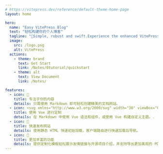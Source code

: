 ```yaml
---
# https://vitepress.dev/reference/default-theme-home-page
layout: home

hero:
  name: "Easy VitePress Blog"
  text: "轻松构建你的个人博客"
  tagline: "🚀Simple, robust and swift.Experience the enhanced VitePress for your blogging needs"
  image:
    src: /logo.png
    alt: VitePress
  actions:
    - theme: brand
      text: Get Start
      link: /Notes/0tutorial/quickstart
    - theme: alt
      text: View Document
      link: /Notes/

features:
  - icon: 📝
    title: 专注于你的内容
    details: 只需使用 Markdown 即可轻松创建精美的文档网站。
  - icon: <svg xmlns="http://www.w3.org/2000/svg" width="30" viewBox="0 0 256 220.8"><path fill="#41B883" d="M204.8 0H256L128 220.8 0 0h97.92L128 51.2 157.44 0h47.36Z"/><path fill="#41B883" d="m0 0 128 220.8L256 0h-51.2L128 132.48 50.56 0H0Z"/><path fill="#35495E" d="M50.56 0 128 133.12 204.8 0h-47.36L128 51.2 97.92 0H50.56Z"/></svg>
    title: 使用 Vue 进行定制
    details: 在 Markdown 中使用 Vue 语法和组件，或使用 Vue 构建自定义主题。.
  - icon: 🚀
    title: 快速发布网站
    details: 使用静态 HTML 快速初始加载，客户端路由进行快速加载后导航。
  - icon: 🦄
    title: 更加丰富的功能
    details: 提供定制化模板轻松展示友情链接与开源项目介绍，并支持导出更加美观的 PDF 文件。
---
```

